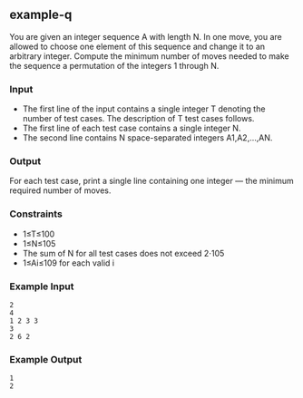 ## example-q

You are given an integer sequence A with length N. In one move, you are allowed to choose one element of this sequence and change it to an arbitrary integer. Compute the minimum number of moves needed to make the sequence a permutation of the integers 1 through N.

### Input

- The first line of the input contains a single integer T denoting the number of test cases. The description of T test cases follows.
- The first line of each test case contains a single integer N.
- The second line contains N space-separated integers A1,A2,…,AN.

### Output

For each test case, print a single line containing one integer — the minimum required number of moves.

### Constraints

- 1≤T≤100
- 1≤N≤105
- The sum of N for all test cases does not exceed 2⋅105
- 1≤Ai≤109 for each valid i

### Example Input

```
2
4
1 2 3 3
3
2 6 2
```

### Example Output

```
1
2
```
